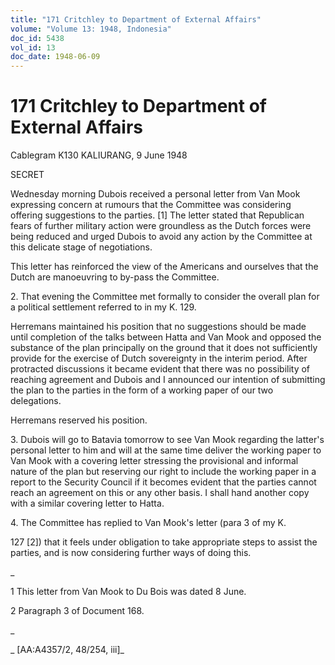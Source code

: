 ```yaml
---
title: "171 Critchley to Department of External Affairs"
volume: "Volume 13: 1948, Indonesia"
doc_id: 5438
vol_id: 13
doc_date: 1948-06-09
---
```


# 171 Critchley to Department of External Affairs

Cablegram K130 KALIURANG, 9 June 1948

SECRET

Wednesday morning Dubois received a personal letter from Van Mook expressing concern at rumours that the Committee was considering offering suggestions to the parties. [1] The letter stated that Republican fears of further military action were groundless as the Dutch forces were being reduced and urged Dubois to avoid any action by the Committee at this delicate stage of negotiations.

This letter has reinforced the view of the Americans and ourselves that the Dutch are manoeuvring to by-pass the Committee.

2\. That evening the Committee met formally to consider the overall plan for a political settlement referred to in my K. 129.

Herremans maintained his position that no suggestions should be made until completion of the talks between Hatta and Van Mook and opposed the substance of the plan principally on the ground that it does not sufficiently provide for the exercise of Dutch sovereignty in the interim period. After protracted discussions it became evident that there was no possibility of reaching agreement and Dubois and I announced our intention of submitting the plan to the parties in the form of a working paper of our two delegations.

Herremans reserved his position.

3\. Dubois will go to Batavia tomorrow to see Van Mook regarding the latter's personal letter to him and will at the same time deliver the working paper to Van Mook with a covering letter stressing the provisional and informal nature of the plan but reserving our right to include the working paper in a report to the Security Council if it becomes evident that the parties cannot reach an agreement on this or any other basis. I shall hand another copy with a similar covering letter to Hatta.

4\. The Committee has replied to Van Mook's letter (para 3 of my K.

127 [2]) that it feels under obligation to take appropriate steps to assist the parties, and is now considering further ways of doing this.

_

1 This letter from Van Mook to Du Bois was dated 8 June.

2 Paragraph 3 of Document 168.

_

_ [AA:A4357/2, 48/254, iii]_
